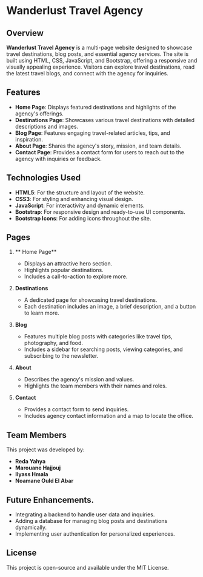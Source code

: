 # Wanderlust Travel Agency 

## Overview
**Wanderlust Travel Agency** is a multi-page website designed to showcase travel destinations, blog posts, and essential agency services. The site is built using HTML, CSS, JavaScript, and Bootstrap, offering a responsive and visually appealing experience. Visitors can explore travel destinations, read the latest travel blogs, and connect with the agency for inquiries.

## Features
- **Home Page**: Displays featured destinations and highlights of the agency's offerings.
- **Destinations Page**: Showcases various travel destinations with detailed descriptions and images.
- **Blog Page**: Features engaging travel-related articles, tips, and inspiration.
- **About Page**: Shares the agency's story, mission, and team details.
- **Contact Page**: Provides a contact form for users to reach out to the agency with inquiries or feedback.

## Technologies Used
- **HTML5**: For the structure and layout of the website.
- **CSS3**: For styling and enhancing visual design.
- **JavaScript**: For interactivity and dynamic elements.
- **Bootstrap**: For responsive design and ready-to-use UI components.
- **Bootstrap Icons**: For adding icons throughout the site.

## Pages
1. ** Home Page**
   - Displays an attractive hero section.
   - Highlights popular destinations.
   - Includes a call-to-action to explore more.

2. **Destinations**
   - A dedicated page for showcasing travel destinations.
   - Each destination includes an image, a brief description, and a button to learn more.

3. **Blog**
   - Features multiple blog posts with categories like travel tips, photography, and food.
   - Includes a sidebar for searching posts, viewing categories, and subscribing to the newsletter.

4. **About**
   - Describes the agency's mission and values.
   - Highlights the team members with their names and roles.

5. **Contact**
   - Provides a contact form to send inquiries.
   - Includes agency contact information and a map to locate the office.

## Team Members
This project was developed by:
- **Reda Yahya**
- **Marouane Hajjouj**
- **Ilyass Hmala**
- **Noamane Ould El Abar**

## Future Enhancements.
- Integrating a backend to handle user data and inquiries.
- Adding a database for managing blog posts and destinations dynamically.
- Implementing user authentication for personalized experiences.

## License
This project is open-source and available under the MIT License.
